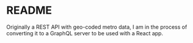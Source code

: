 # README

Originally a REST API with geo-coded metro data, I am in the process of converting it to a GraphQL server to be used with a React app.
